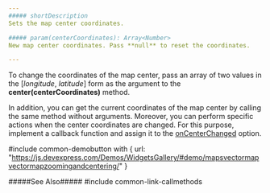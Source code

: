 ```yaml
---
##### shortDescription
Sets the map center coordinates.

##### param(centerCoordinates): Array<Number>
New map center coordinates. Pass **null** to reset the coordinates.

---
```

To change the coordinates of the map center, pass an array of two values in the [*longitude*, *latitude*] form as the argument to the **center(centerCoordinates)** method.

In addition, you can get the current coordinates of the map center by calling the same method without arguments. Moreover, you can perform specific actions when the center coordinates are changed. For this purpose, implement a callback function and assign it to the [onCenterChanged](/api-reference/20%20Data%20Visualization%20Widgets/dxVectorMap/1%20Configuration/onCenterChanged.md '/Documentation/ApiReference/Data_Visualization_Widgets/dxVectorMap/Configuration/#onCenterChanged') option.

#include common-demobutton with {
    url: "https://js.devexpress.com/Demos/WidgetsGallery/#demo/mapsvectormapvectormapzoomingandcentering/"
}

#####See Also#####
#include common-link-callmethods